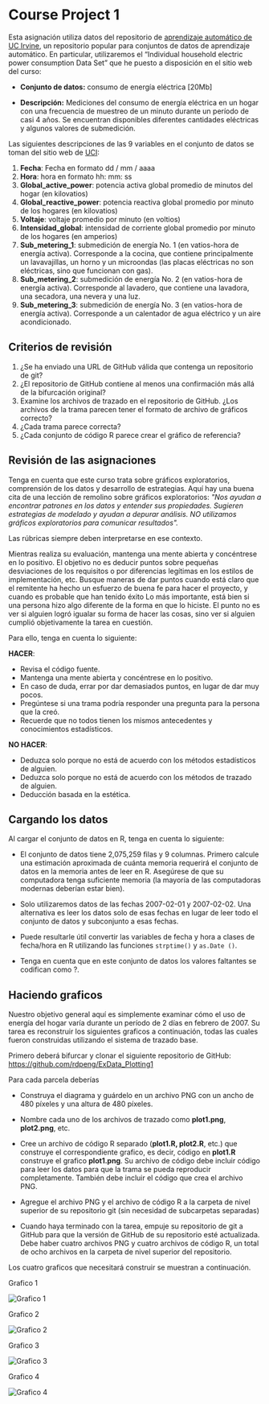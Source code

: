# Course Project 1

Esta asignación utiliza datos del repositorio de [aprendizaje automático de UC Irvine](http://archive.ics.uci.edu/ml/index.php), un repositorio popular para conjuntos de datos de aprendizaje automático. En particular, utilizaremos el “Individual household electric power consumption Data Set” que he puesto a disposición en el sitio web del curso:

* **Conjunto de datos:** consumo de energía eléctrica [20Mb]

* **Descripción:** Mediciones del consumo de energía eléctrica en un hogar con una frecuencia de muestreo de un minuto durante un período de casi 4 años. Se encuentran disponibles diferentes cantidades eléctricas y algunos valores de submedición.

Las siguientes descripciones de las 9 variables en el conjunto de datos se toman del sitio web de [UCI](https://archive.ics.uci.edu/ml/datasets/Individual+household+electric+power+consumption):

1. **Fecha**: Fecha en formato dd / mm / aaaa
2. **Hora**: hora en formato hh: mm: ss
3. **Global_active_power**: potencia activa global promedio de minutos del hogar (en kilovatios)
4. **Global_reactive_power**: potencia reactiva global promedio por minuto de los hogares (en kilovatios)
5. **Voltaje**: voltaje promedio por minuto (en voltios)
6. **Intensidad_global**: intensidad de corriente global promedio por minuto de los hogares (en amperios)
7. **Sub_metering_1**: submedición de energía No. 1 (en vatios-hora de energía activa). Corresponde a la cocina, que contiene principalmente un lavavajillas, un horno y un microondas (las placas eléctricas no son eléctricas, sino que funcionan con gas).
8. **Sub_metering_2**: submedición de energía No. 2 (en vatios-hora de energía activa). Corresponde al lavadero, que contiene una lavadora, una secadora, una nevera y una luz.
9. **Sub_metering_3**: submedición de energía No. 3 (en vatios-hora de energía activa). Corresponde a un calentador de agua eléctrico y un aire acondicionado.


## Criterios de revisión

1. ¿Se ha enviado una URL de GitHub válida que contenga un repositorio de git?
2. ¿El repositorio de GitHub contiene al menos una confirmación más allá de la bifurcación original?
3. Examine los archivos de trazado en el repositorio de GitHub. ¿Los archivos de la trama parecen tener el formato de archivo de gráficos correcto?
4. ¿Cada trama parece correcta?
5. ¿Cada conjunto de código R parece crear el gráfico de referencia?


## Revisión de las asignaciones

Tenga en cuenta que este curso trata sobre gráficos exploratorios, comprensión de los datos y desarrollo de estrategias. Aquí hay una buena cita de una lección de remolino sobre gráficos exploratorios: *"Nos ayudan a encontrar patrones en los datos y entender sus propiedades. Sugieren estrategias de modelado y ayudan a depurar análisis. NO utilizamos gráficos exploratorios para comunicar resultados".*

Las rúbricas siempre deben interpretarse en ese contexto.

Mientras realiza su evaluación, mantenga una mente abierta y concéntrese en lo positivo. El objetivo no es deducir puntos sobre pequeñas desviaciones de los requisitos o por diferencias legítimas en los estilos de implementación, etc. Busque maneras de dar puntos cuando está claro que el remitente ha hecho un esfuerzo de buena fe para hacer el proyecto, y cuando es probable que han tenido éxito Lo más importante, está bien si una persona hizo algo diferente de la forma en que lo hiciste. El punto no es ver si alguien logró igualar su forma de hacer las cosas, sino ver si alguien cumplió objetivamente la tarea en cuestión.

Para ello, tenga en cuenta lo siguiente:

**HACER**:

* Revisa el código fuente.
* Mantenga una mente abierta y concéntrese en lo positivo.
* En caso de duda, errar por dar demasiados puntos, en lugar de dar muy pocos.
* Pregúntese si una trama podría responder una pregunta para la persona que la creó.
* Recuerde que no todos tienen los mismos antecedentes y conocimientos estadísticos.

**NO HACER**:

* Deduzca solo porque no está de acuerdo con los métodos estadísticos de alguien.
* Deduzca solo porque no está de acuerdo con los métodos de trazado de alguien.
* Deducción basada en la estética.

## Cargando los datos

Al cargar el conjunto de datos en R, tenga en cuenta lo siguiente:

* El conjunto de datos tiene 2,075,259 filas y 9 columnas. Primero calcule una estimación aproximada de cuánta memoria requerirá el conjunto de datos en la memoria antes de leer en R. Asegúrese de que su computadora tenga suficiente memoria (la mayoría de las computadoras modernas deberían estar bien).

* Solo utilizaremos datos de las fechas 2007-02-01 y 2007-02-02. Una alternativa es leer los datos solo de esas fechas en lugar de leer todo el conjunto de datos y subconjunto a esas fechas.

* Puede resultarle útil convertir las variables de fecha y hora a clases de fecha/hora en R utilizando las funciones ``strptime()`` y ``as.Date ()``.

* Tenga en cuenta que en este conjunto de datos los valores faltantes se codifican como ?.


## Haciendo graficos

Nuestro objetivo general aquí es simplemente examinar cómo el uso de energía del hogar varía durante un período de 2 días en febrero de 2007. Su tarea es reconstruir los siguientes graficos a continuación, todas las cuales fueron construidas utilizando el sistema de trazado base.

Primero deberá bifurcar y clonar el siguiente repositorio de GitHub: https://github.com/rdpeng/ExData_Plotting1

Para cada parcela deberías

* Construya el diagrama y guárdelo en un archivo PNG con un ancho de 480 píxeles y una altura de 480 píxeles.

* Nombre cada uno de los archivos de trazado como **plot1.png**, **plot2.png**, etc.

* Cree un archivo de código R separado (**plot1.R, plot2.R**, etc.) que construye el correspondiente grafico, es decir, código en **plot1.R** construye el grafico **plot1.png**. Su archivo de código debe incluir código para leer los datos para que la trama se pueda reproducir completamente. También debe incluir el código que crea el archivo PNG.

* Agregue el archivo PNG y el archivo de código R a la carpeta de nivel superior de su repositorio git (sin necesidad de subcarpetas separadas)

* Cuando haya terminado con la tarea, empuje su repositorio de git a GitHub para que la versión de GitHub de su repositorio esté actualizada. Debe haber cuatro archivos PNG y cuatro archivos de código R, un total de ocho archivos en la carpeta de nivel superior del repositorio.

Los cuatro graficos que necesitará construir se muestran a continuación.

Grafico 1

![Grafico 1](https://github.com/jtellez93/Data-Science/blob/master/4-Exploratory%20Data%20Analysis/Project/week_1/ExDataCP1Plot1.png)

Grafico 2

![Grafico 2](https://github.com/jtellez93/Data-Science/blob/master/4-Exploratory%20Data%20Analysis/Project/week_1/ExDataCP1Plot2.png)

Grafico 3

![Grafico 3](https://github.com/jtellez93/Data-Science/blob/master/4-Exploratory%20Data%20Analysis/Project/week_1/ExDataCP1Plot3.png)

Grafico 4

![Grafico 4](https://github.com/jtellez93/Data-Science/blob/master/4-Exploratory%20Data%20Analysis/Project/week_1/ExDataCP1Plot4.png)







